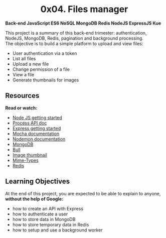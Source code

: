 <center><h1>0x04. Files manager</h1></center>

<b>Back-end
JavaScript
ES6
NoSQL
MongoDB
Redis
NodeJS
ExpressJS
Kue</b>

<p>
This project is a summary of this back-end trimester: authentication, NodeJS, MongoDB, Redis, pagination and background processing.
<br>
The objective is to build a simple platform to upload and view files:
<ul>
<li>User authentication via a token</li>
<li>List all files</li>
<li>Upload a new file</li>
<li>Change permission of a file</li>
<li>View a file</li>
<li>Generate thumbnails for images</li>
</ul>
</p>

<h2>Resources</h2>
<b>Read or watch:</b>
<ul>

<li><a href="https://alx-intranet.hbtn.io/rltoken/kZHDWCu20EsKxKzi51yWeg">Node JS getting started</a></li>
<li><a href="https://alx-intranet.hbtn.io/rltoken/uYPplj2cPK8pcP0LtV6RuA">Process API doc</a></li>
<li><a href="https://alx-intranet.hbtn.io/rltoken/SujfeWKCWmUMomfETjETEg">Express getting started</a></li>
<li><a href="https://alx-intranet.hbtn.io/rltoken/FzEwplmoZiyGvkgKllZNJw">Mocha documentation</a></li>
<li><a href="https://alx-intranet.hbtn.io/rltoken/pdNNTX0OLugbhxvP3sLgOw">Nodemon documentation</a></li>
<li><a href="https://alx-intranet.hbtn.io/rltoken/g1x7y_3GskzVAJBTXcSjmA">MongoDB</a></li>
<li><a href="https://alx-intranet.hbtn.io/rltoken/NkHBpGrxnd0sK_fDPMbihg">Bull</a></li>
<li><a href="https://alx-intranet.hbtn.io/rltoken/KX6cck2nyLpQOTDMLcwxLg">Image thumbnail</a></li>
<li><a href="https://alx-intranet.hbtn.io/rltoken/j9B0Kc-4HDKLUe88ShbOjQ">Mime-Types</a></li>
<li><a href="https://alx-intranet.hbtn.io/rltoken/nqwKRszO8Tkj_ZWW1EFwGw">Redis</a></li>
</ul>
</p>
<h2>Learning Objectives</h2>
At the end of this project, you are expected to be able to <href="https://alx-intranet.hbtn.io/rltoken/88vbnogJmkEoxqu-6wAXEw">explain to anyone</a>, <b>without the help of Google:</b>
<p>
<ul>
<li>how to create an API with Express</li>
<li>how to authenticate a user</li>
<li>how to store data in MongoDB</li>
<li>how to store temporary data in Redis</li>
<li>how to setup and use a background worker</li>
</ul>
</p>


